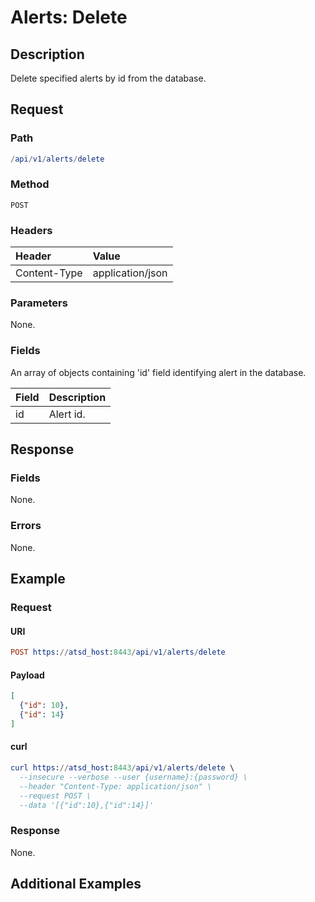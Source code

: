 # Alerts: Delete

## Description

Delete specified alerts by id from the database.

## Request

### Path

```elm
/api/v1/alerts/delete
```

### Method

```
POST
```

### Headers

|**Header**|**Value**|
|:---|:---|
| Content-Type | application/json |

### Parameters

None.

### Fields

An array of objects containing 'id' field identifying alert in the database.

|**Field**|**Description**|
|:---|:---|
|id|Alert id.|

## Response

### Fields

None.

### Errors

None.

## Example

### Request

#### URI

```elm
POST https://atsd_host:8443/api/v1/alerts/delete
```

#### Payload

```json
[
  {"id": 10},
  {"id": 14}
]
```

#### curl

```elm
curl https://atsd_host:8443/api/v1/alerts/delete \
  --insecure --verbose --user {username}:{password} \
  --header "Content-Type: application/json" \
  --request POST \
  --data '[{"id":10},{"id":14}]'
```

### Response

None.

## Additional Examples
